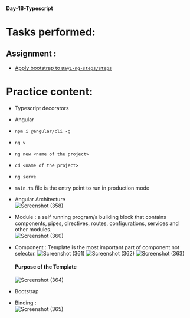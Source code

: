 #### Day-18-Typescript
# Tasks performed:

## Assignment :
- [Apply bootstrap to ``` Day1-ng-steps/steps ``` ](https://github.com/ineffable23/fullstack-training/tree/main/Day-18/Day1-ng-steps/steps/src)

# Practice content:
- Typescript decorators
- Angular
- ```npm i @angular/cli -g```
- ```ng v```
- ```ng new <name of the project>```
- ```cd <name of the project>```
- ```ng serve```
- ```main.ts``` file is the entry point to run in production mode
- Angular Architecture <br/>
  ![Screenshot (358)](https://user-images.githubusercontent.com/49369387/160297576-1a72b02c-679b-4860-b3b0-86cff6b1811f.png)
- Module : a self running program/a building block that contains components, pipes, directives, routes, configurations, services and other modules. <br/>
  ![Screenshot (360)](https://user-images.githubusercontent.com/49369387/160297830-7a7e151f-74a0-4b3c-bc3c-4dea553c3c11.png)

- Component : Template is the most important part of component not selector.
  ![Screenshot (361)](https://user-images.githubusercontent.com/49369387/160298008-f1b525e0-efd6-4e1c-8395-ba0dd1ee32c2.png)
  ![Screenshot (362)](https://user-images.githubusercontent.com/49369387/160298209-62518e46-7a28-4d9e-92e6-0614665f0d36.png)
  ![Screenshot (363)](https://user-images.githubusercontent.com/49369387/160298308-d36a15db-405f-4833-a633-89428c9f2000.png)
  #### Purpose of the Template
  ![Screenshot (364)](https://user-images.githubusercontent.com/49369387/160298386-4b3babcd-de69-4e1d-bd84-09178644c108.png)

- Bootstrap
  
- Binding : <br/>
  ![Screenshot (365)](https://user-images.githubusercontent.com/49369387/160298717-0d9eebc4-d7e9-400e-bc38-908ec8219eef.png)



<!-- 
- Services
- Pipe
- Directive
- Routes
 -->
